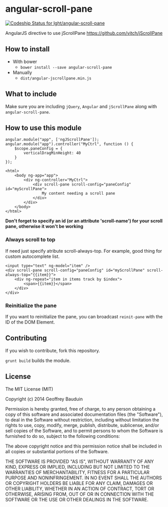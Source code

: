 angular-scroll-pane
===================

[ ![Codeship Status for lght/angular-scroll-pane](https://www.codeship.io/projects/35291d50-4583-0132-64da-460c6dc64c0a/status)](https://www.codeship.io/projects/45028)

AngularJS directive to use jScrollPane https://github.com/vitch/jScrollPane

## How to install

 - With bower
	 - `bower install --save angular-scroll-pane`
 - Manually
	 - `dist/angular-jscrollpane.min.js`

## What to include

Make sure you are including `jQuery`, `Angular` and `jScrollPane` along with `angular-scroll-pane`.

## How to use this module

```
angular.module("app", ['ngJScrollPane']);
angular.module("app").controller("MyCtrl", function () {
	$scope.paneConfig = {
		verticalDragMinHeight: 40
	}
});

<html>
	<body ng-app="app">
		<div ng-controller="MyCtrl">
			<div scroll-pane scroll-config="paneConfig" id="myScrollPane">
				My content needing a scroll pane
			</div>
		</div>
	</body>
</html>
```

**Don't forget to specify an id (or an attribute 'scroll-name') for your scroll pane, otherwise it won't be working**

### Always scroll to top

If need just specify atribute scroll-always-top. For example, good thing for custom autocomplete list.

```
<input type="text" ng-model="item" />
<div scroll-pane scroll-config="paneConfig" id="myScrollPane" scroll-always-top="{{item}}">
    <div ng-repeat="item in items track by $index">
        <span>{{item}}</span>
    </div>            
</div>
```

### Reinitialize the pane

If you want to reinitialize the pane, you can broadcast `reinit-pane` with the ID of the DOM Element.

## Contributing

If you wish to contribute, fork this repository.

`grunt build` builds the module.

## License

The MIT License (MIT)

Copyright (c) 2014 Geoffrey Bauduin

Permission is hereby granted, free of charge, to any person obtaining a copy
of this software and associated documentation files (the "Software"), to deal
in the Software without restriction, including without limitation the rights
to use, copy, modify, merge, publish, distribute, sublicense, and/or sell
copies of the Software, and to permit persons to whom the Software is
furnished to do so, subject to the following conditions:

The above copyright notice and this permission notice shall be included in all
copies or substantial portions of the Software.

THE SOFTWARE IS PROVIDED "AS IS", WITHOUT WARRANTY OF ANY KIND, EXPRESS OR
IMPLIED, INCLUDING BUT NOT LIMITED TO THE WARRANTIES OF MERCHANTABILITY,
FITNESS FOR A PARTICULAR PURPOSE AND NONINFRINGEMENT. IN NO EVENT SHALL THE
AUTHORS OR COPYRIGHT HOLDERS BE LIABLE FOR ANY CLAIM, DAMAGES OR OTHER
LIABILITY, WHETHER IN AN ACTION OF CONTRACT, TORT OR OTHERWISE, ARISING FROM,
OUT OF OR IN CONNECTION WITH THE SOFTWARE OR THE USE OR OTHER DEALINGS IN THE
SOFTWARE.



